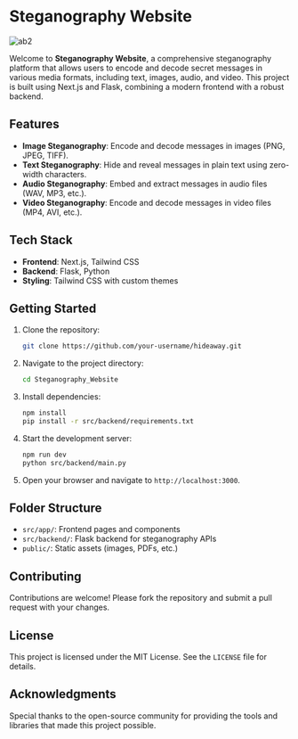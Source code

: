 # Steganography Website
![ab2](https://github.com/Surventurer/Steganography_Website/assets/89982630/4a4cf32d-5a1d-47bd-9f4d-69b0aa4d2b0a)

Welcome to **Steganography Website**, a comprehensive steganography platform that allows users to encode and decode secret messages in various media formats, including text, images, audio, and video. This project is built using Next.js and Flask, combining a modern frontend with a robust backend.

## Features

- **Image Steganography**: Encode and decode messages in images (PNG, JPEG, TIFF).
- **Text Steganography**: Hide and reveal messages in plain text using zero-width characters.
- **Audio Steganography**: Embed and extract messages in audio files (WAV, MP3, etc.).
- **Video Steganography**: Encode and decode messages in video files (MP4, AVI, etc.).

## Tech Stack

- **Frontend**: Next.js, Tailwind CSS
- **Backend**: Flask, Python
- **Styling**: Tailwind CSS with custom themes

## Getting Started

1. Clone the repository:
   ```bash
   git clone https://github.com/your-username/hideaway.git
   ```
2. Navigate to the project directory:
   ```bash
   cd Steganography_Website
   ```
3. Install dependencies:
   ```bash
   npm install
   pip install -r src/backend/requirements.txt
   ```
4. Start the development server:
   ```bash
   npm run dev
   python src/backend/main.py
   ```
5. Open your browser and navigate to `http://localhost:3000`.

## Folder Structure

- `src/app/`: Frontend pages and components
- `src/backend/`: Flask backend for steganography APIs
- `public/`: Static assets (images, PDFs, etc.)

## Contributing

Contributions are welcome! Please fork the repository and submit a pull request with your changes.

## License

This project is licensed under the MIT License. See the `LICENSE` file for details.

## Acknowledgments

Special thanks to the open-source community for providing the tools and libraries that made this project possible.
